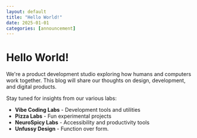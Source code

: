 ```yaml
---
layout: default
title: "Hello World!"
date: 2025-01-01
categories: [announcement]
---
```


# Hello World!

We're a product development studio exploring how humans and computers work together. This blog will share our thoughts on design, development, and digital products.

Stay tuned for insights from our various labs:
- **Vibe Coding Labs** - Development tools and utilities
- **Pizza Labs** - Fun experimental projects  
- **NeuroSpicy Labs** - Accessibility and productivity tools
- **Unfussy Design** - Function over form.